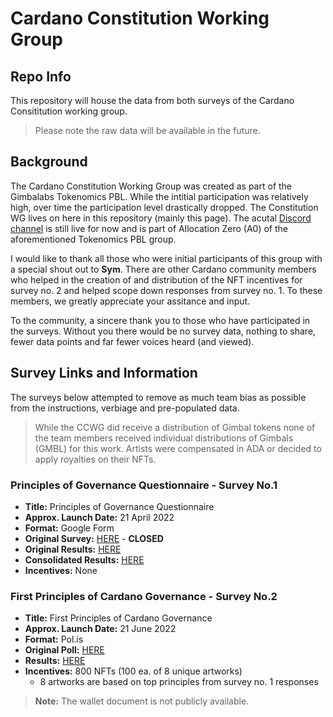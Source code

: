 # Cardano Constitution Working Group

## Repo Info

This repository will house the data from both surveys of the Cardano Consititution working group.

> Please note the raw data will be available in the future.

## Background

The Cardano Constitution Working Group was created as part of the Gimbalabs Tokenomics PBL. While the intitial participation was relatively high, over time the participation level drastically dropped. The Constitution WG lives on here in this repository (mainly this page). The acutal [Discord channel](https://discord.com/channels/767416282198835220/958407168174985306) is still live for now and is part of Allocation Zero (A0) of the aforementioned Tokenomics PBL group.

I would like to thank all those who were initial participants of this group with a special shout out to **Sym**. There are other Cardano community members who helped in the creation of and distribution of the NFT incentives for survey no. 2 and helped scope down responses from survey no. 1. To these members, we greatly appreciate your assitance and input.

To the community, a sincere thank you to those who have participated in the surveys. Without you there would be no survey data, nothing to share, fewer data points and far fewer voices heard (and viewed).

## Survey Links and Information

The surveys below attempted to remove as much team bias as possible from the instructions, verbiage and pre-populated data.

> While the CCWG did receive a distribution of Gimbal tokens none of the team members received individual distributions of Gimbals (GMBL) for this work. Artists were compensated in ADA or decided to apply royalties on their NFTs.

### **Principles of Governance Questionnaire** - Survey No.1
- **Title:** Principles of Governance Questionnaire
- **Approx. Launch Date:** 21 April 2022
- **Format:** Google Form
- **Original Survey:** [HERE](https://forms.gle/Cqg7Ky18oDsSVcd2A) - **CLOSED**
- **Original Results:** [HERE](https://docs.google.com/spreadsheets/d/1vNg2ZuQhck4yzeT-W9w7L9j4lLrCM9at4aiLnMzHm5Q/edit?usp=sharing)
- **Consolidated Results:** [HERE](https://docs.google.com/spreadsheets/d/1d2AyUBqWxpf1faALfnNK1w2AKCij7P4sOfXXGvjxP9E/edit?usp=sharing)
- **Incentives:** None

### **First Principles of Cardano Governance** - Survey No.2
- **Title:** First Principles of Cardano Governance
- **Approx. Launch Date:** 21 June 2022
- **Format:** Pol.is
- **Original Poll:** [HERE](https://pol.is/7uvyfnprjb)
- **Results:** [HERE](https://pol.is/report/r6kea3yeenemaeyhdxzrw)
- **Incentives:** 800 NFTs (100 ea. of 8 unique artworks)
  - 8 artworks are based on top principles from survey no. 1 responses   
> **Note:** The wallet document is not publicly available.
